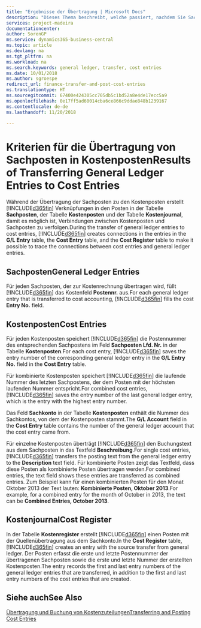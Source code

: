 ```yaml
---
title: "Ergebnisse der Übertragung | Microsoft Docs"
description: "Dieses Thema beschreibt, welche passiert, nachdem Sie Sachposten in Kostenposten übertragen."
services: project-madeira
documentationcenter: 
author: SorenGP
ms.service: dynamics365-business-central
ms.topic: article
ms.devlang: na
ms.tgt_pltfrm: na
ms.workload: na
ms.search.keywords: general ledger, transfer, cost entries
ms.date: 10/01/2018
ms.author: sgroespe
redirect_url: finance-transfer-and-post-cost-entries
ms.translationtype: HT
ms.sourcegitcommit: 67400e424305cc705db5c1bd52a8e4de17ecc5a9
ms.openlocfilehash: 0e17ff5ad60014cba6ce866c9ddae848b1239167
ms.contentlocale: de-de
ms.lasthandoff: 11/20/2018

---
```

# <a name="results-of-transferring-general-ledger-entries-to-cost-entries"></a><span data-ttu-id="65f4d-103">Kriterien für die Übertragung von Sachposten in Kostenposten</span><span class="sxs-lookup"><span data-stu-id="65f4d-103">Results of Transferring General Ledger Entries to Cost Entries</span></span>
<span data-ttu-id="65f4d-104">Während der Übertragung der Sachposten zu den Kostenposten erstellt [!INCLUDE[d365fin](includes/d365fin_md.md)] Verknüpfungen in den Posten in der Tabelle **Sachposten**, der Tabelle **Kostenposten** und der Tabelle **Kostenjournal**, damit es möglich ist, Verbindungen zwischen Kostenposten und Sachposten zu verfolgen.</span><span class="sxs-lookup"><span data-stu-id="65f4d-104">During the transfer of general ledger entries to cost entries, [!INCLUDE[d365fin](includes/d365fin_md.md)] creates connections in the entries in the **G/L Entry** table, the **Cost Entry** table, and the **Cost Register** table to make it possible to trace the connections between cost entries and general ledger entries.</span></span>  

## <a name="general-ledger-entries"></a><span data-ttu-id="65f4d-105">Sachposten</span><span class="sxs-lookup"><span data-stu-id="65f4d-105">General Ledger Entries</span></span>  
<span data-ttu-id="65f4d-106">Für jeden Sachposten, der zur Kostenrechnung übertragen wird, füllt [!INCLUDE[d365fin](includes/d365fin_md.md)] das Kostenfeld **Postennr.** aus.</span><span class="sxs-lookup"><span data-stu-id="65f4d-106">For each general ledger entry that is transferred to cost accounting, [!INCLUDE[d365fin](includes/d365fin_md.md)] fills the cost **Entry No.** field.</span></span>  

## <a name="cost-entries"></a><span data-ttu-id="65f4d-107">Kostenposten</span><span class="sxs-lookup"><span data-stu-id="65f4d-107">Cost Entries</span></span>  
<span data-ttu-id="65f4d-108">Für jeden Kostenposten speichert [!INCLUDE[d365fin](includes/d365fin_md.md)] die Postennummer des entsprechenden Sachpostens im Feld **Sachposten Lfd. Nr.** in der Tabelle **Kostenposten**.</span><span class="sxs-lookup"><span data-stu-id="65f4d-108">For each cost entry, [!INCLUDE[d365fin](includes/d365fin_md.md)] saves the entry number of the corresponding general ledger entry in the **G/L Entry No.** field in the **Cost Entry** table.</span></span>  

<span data-ttu-id="65f4d-109">Für kombinierte Kostenposten speichert [!INCLUDE[d365fin](includes/d365fin_md.md)] die laufende Nummer des letzten Sachpostens, der dem Posten mit der höchsten laufenden Nummer entspricht.</span><span class="sxs-lookup"><span data-stu-id="65f4d-109">For combined cost entries, [!INCLUDE[d365fin](includes/d365fin_md.md)] saves the entry number of the last general ledger entry, which is the entry with the highest entry number.</span></span>  

<span data-ttu-id="65f4d-110">Das Feld **Sachkonto** in der Tabelle **Kostenposten** enthält die Nummer des Sachkontos, von dem der Kostenposten stammt.</span><span class="sxs-lookup"><span data-stu-id="65f4d-110">The **G/L Account** field in the **Cost Entry** table contains the number of the general ledger account that the cost entry came from.</span></span>  

<span data-ttu-id="65f4d-111">Für einzelne Kostenposten überträgt [!INCLUDE[d365fin](includes/d365fin_md.md)] den Buchungstext aus dem Sachposten in das Textfeld **Beschreibung**.</span><span class="sxs-lookup"><span data-stu-id="65f4d-111">For single cost entries, [!INCLUDE[d365fin](includes/d365fin_md.md)] transfers the posting text from the general ledger entry to the **Description** text field.</span></span> <span data-ttu-id="65f4d-112">Für kombinierte Posten zeigt das Textfeld, dass diese Posten als kombinierte Posten übertragen werden.</span><span class="sxs-lookup"><span data-stu-id="65f4d-112">For combined entries, the text field shows these entries are transferred as combined entries.</span></span> <span data-ttu-id="65f4d-113">Zum Beispiel kann für einen kombinierten Posten für den Monat Oktober 2013 der Text lauten: **Kombinierte Posten, Oktober 2013**.</span><span class="sxs-lookup"><span data-stu-id="65f4d-113">For example, for a combined entry for the month of October in 2013, the text can be **Combined Entries, October 2013**.</span></span>  

## <a name="cost-register"></a><span data-ttu-id="65f4d-114">Kostenjournal</span><span class="sxs-lookup"><span data-stu-id="65f4d-114">Cost Register</span></span>  
<span data-ttu-id="65f4d-115">In der Tabelle **Kostenregister** erstellt [!INCLUDE[d365fin](includes/d365fin_md.md)] einen Posten mit der Quellenübertragung aus dem Sachkonto.</span><span class="sxs-lookup"><span data-stu-id="65f4d-115">In the **Cost Register** table, [!INCLUDE[d365fin](includes/d365fin_md.md)] creates an entry with the source transfer from general ledger.</span></span> <span data-ttu-id="65f4d-116">Der Posten erfasst die erste und letzte Postennummer der übertragenen Sachposten sowie die erste und letzte Nummer der erstellten Kostenposten.</span><span class="sxs-lookup"><span data-stu-id="65f4d-116">The entry records the first and last entry numbers of the general ledger entries that are transferred, in addition to the first and last entry numbers of the cost entries that are created.</span></span>  

## <a name="see-also"></a><span data-ttu-id="65f4d-117">Siehe auch</span><span class="sxs-lookup"><span data-stu-id="65f4d-117">See Also</span></span>  
[<span data-ttu-id="65f4d-118">Übertragung und Buchung von Kostenzuteilungen</span><span class="sxs-lookup"><span data-stu-id="65f4d-118">Transferring and Posting Cost Entries</span></span>](finance-transfer-and-post-cost-entries.md)   

